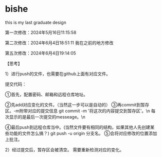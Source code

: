 # bishe
this is my last graduate design

第一次修改：2024年5月16日11:15:58

第二次修改：2024年6月4日18:51:11 我在之前的地方修改

第五次修改：2024年6月4日19:14:05

【思考】

1）进行push的文件，也需要在github上面有对应文件。

提交代码：

①首先，配置密码、邮箱和远程仓库地址。



②先add对应变化的文件。（当然这一步可以是自动的）
③再commit到暂存区。-m附带对应的提交信息
git commit -m '将这次的内容提交到暂存区'。\n
每次显示的是最后一次提交的messeage。\n

④最后push到远程仓库当中。(当然文件要有相同的结构，如果其他人先创建某些功能的文件怎么搞？)
git push -u origin 分支名。
⑤会将对应修改的位置添加上批注。

2）经过提交后，暂存区会被清空。
需要重新检测对应的变化。
